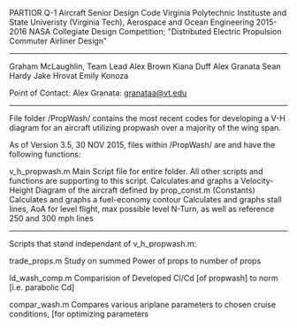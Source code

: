 PARTIOR 
Q-1 Aircraft Senior Design Code
Virginia Polytechnic Instituste and State Univeristy (Virginia Tech), Aerospace and Ocean Engineering
2015-2016 NASA Collegiate Design Competition; "Distributed Electric Propulsion Commuter Airliner Design"
*****

Graham McLaughlin, Team Lead
Alex Brown
Kiana Duff
Alex Granata
Sean Hardy
Jake Hrovat
Emily Konoza

Point of Contact:
  Alex Granata: granataa@vt.edu
*****

File folder /PropWash/ contains the most recent codes for developing a V-H diagram for an aircraft utilizing propwash over a majority of the wing span.

  As of Version 3.5, 30 NOV 2015, files within /PropWash/ are and have the following functions:

v_h_propwash.m
  Main Script file for entire folder. All other scripts and functions are supporting to this script. 
  Calculates and graphs a Velocity-Height Diagram of the aircraft defined by prop_const.m (Constants)
  Calculates and graphs a fuel-economy contour
  Calculates and graphs stall lines, AoA for level flight, max possible level N-Turn, as well as reference 250 and 300 mph lines

**** 
Scripts that stand independant of v_h_propwash.m:

trade_props.m
  Study on summed Power of props to number of props

ld_wash_comp.m
  Comparision of Developed Cl/Cd [of propwash] to norm [i.e. parabolic Cd]

compar_wash.m
  Compares various ariplane parameters to chosen cruise conditions, [for optimizing parameters
